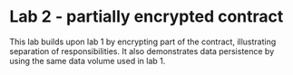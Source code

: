 # Lab 2 - partially encrypted contract

This lab builds upon lab 1 by encrypting part of the contract, illustrating separation of responsibilities. It also demonstrates data persistence by using the same data volume used in lab 1.
